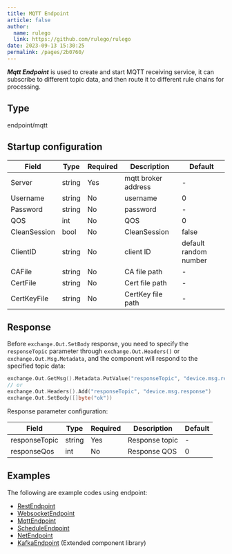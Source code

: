 ```yaml
---
title: MQTT Endpoint
article: false
author: 
  name: rulego
  link: https://github.com/rulego/rulego
date: 2023-09-13 15:30:25
permalink: /pages/2b0760/
---
```


***Mqtt Endpoint*** is used to create and start MQTT receiving service, it can subscribe to different topic data, and then route it to different rule chains for processing.

## Type

endpoint/mqtt

## Startup configuration

| Field        | Type   | Required | Description         | Default               |
|--------------|--------|----------|---------------------|-----------------------|
| Server       | string | Yes      | mqtt broker address | -                     |
| Username     | string | No       | username            | 0                     |
| Password     | string | No       | password            | -                     |
| QOS          | int    | No       | QOS                 | 0                     |
| CleanSession | bool   | No       | CleanSession        | false                 |
| ClientID     | string | No       | client ID           | default random number |
| CAFile       | string | No       | CA file path        | -                     |
| CertFile     | string | No       | Cert file path      | -                     |
| CertKeyFile  | string | No       | CertKey file path   | -                     |

## Response

Before `exchange.Out.SetBody` response, you need to specify the `responseTopic` parameter through `exchange.Out.Headers()` or `exchange.Out.Msg.Metadata`, and the component will respond to the specified topic data:

```go
exchange.Out.GetMsg().Metadata.PutValue("responseTopic", "device.msg.response")
// or
exchange.Out.Headers().Add("responseTopic", "device.msg.response")
exchange.Out.SetBody([]byte("ok"))
```

Response parameter configuration:

| Field         | Type   | Required | Description    | Default |
|---------------|--------|----------|----------------|---------|
| responseTopic | string | Yes      | Response topic | -       |
| responseQos   | int    | No       | Response QOS   | 0       |

## Examples

The following are example codes using endpoint:
- [RestEndpoint](https://github.com/rulego/rulego/tree/main/examples/http_endpoint/http_endpoint.go)
- [WebsocketEndpoint](https://github.com/rulego/rulego/tree/main/endpoint/websocket/websocket_test.go)
- [MqttEndpoint](https://github.com/rulego/rulego/tree/main/endpoint/mqtt/mqtt_test.go)
- [ScheduleEndpoint](https://github.com/rulego/rulego/tree/main/endpoint/schedule/schedule_test.go)
- [NetEndpoint](https://github.com/rulego/rulego/tree/main/endpoint/net/net_test.go)
- [KafkaEndpoint](https://github.com/rulego/rulego-components/blob/main/endpoint/kafka/kafka_test.go) (Extended component library)